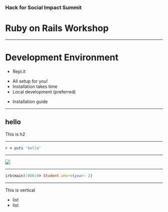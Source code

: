### Hack for Social Impact Summit
# Ruby on Rails Workshop

----

# Development Environment
* Repl.it
<!-- .element class="fragment" -->
  * All setup for you!
  * Installation takes time
* Local development (preferred)
<!-- .element class="fragment" -->
  * Installation guide

----

## hello
This is h2

----

```ruby
r = puts 'hello'
```

----

![](https://i.imgur.com/4Qkq9W0.png)

----

```ruby
irb(main):006:0> Student.where(year: 2)
```

----

This is vertical
* list
* list